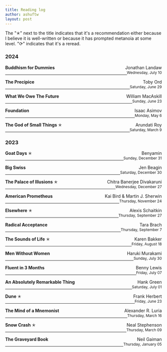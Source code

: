 ```yaml
---
title: Reading log 
author: ashuftw
layout: post
---
```

The "✭" next to the title indicates that it's a recommendation either because I believe it is well-written or because it has prompted metanoia at some level. "⟳" indicates that it's a reread.

### 2024 
<span style="float: right;">Jonathan Landaw
</span>
**Buddhism for Dummies**
<br>
<span style="float: right; font-size: 12px;">Wednesday, July 10</span> 

---
<span style="float: right;">Toby Ord
</span>
**The Precipice**
<br>
<span style="float: right; font-size: 12px;">Saturday, June 29</span>

---
<span style="float: right;">William MacAskill
</span>
**What We Owe The Future**
<br>
<span style="float: right; font-size: 12px;">Sunday, June 23</span>

---
<span style="float: right;">Isaac Asimov
</span>
**Foundation**
<br>
<span style="float: right; font-size: 12px;">Monday, May 6</span>

---
<span style="float: right;">Arundati Roy
</span>
**The God of Small Things** ✭
<br>
<span style="float: right; font-size: 12px;">Saturday, March 9</span>

---
### 2023
<span style="float: right;">Benyamin
</span>
**Goat Days** ✭
<br>
<span style="float: right; font-size: 12px;">Sunday, December 31</span>

---
<span style="float: right;">Jen Beagin
</span>
**Big Swiss**
<br>
<span style="float: right; font-size: 12px;">Saturday, December 30</span>

---
<span style="float: right;">Chitra Banerjee Divakaruni
</span>
**The Palace of Illusions** ✭
<br>
<span style="float: right; font-size: 12px;">Wednesday, December 27</span>

---
<span style="float: right;">Kai Bird & Martin J. Sherwin
</span>
**American Prometheus** 
<br>
<span style="float: right; font-size: 12px;">Thursday, November 24</span>

---
<span style="float: right;">Alexis Schaitkin</span>
**Elsewhere** ✭
<br>
<span style="float: right; font-size: 12px;">Thursday, September 27</span>

---
<span style="float: right;">Tara Brach</span>
**Radical Acceptance** 
<br>
<span style="float: right; font-size: 12px;">Thursday, September 7</span>

---
<span style="float: right;">Karen Bakker</span>
**The Sounds of Life** ✭
<br>
<span style="float: right; font-size: 12px;">Friday, August 18</span>

---
<span style="float: right;">Haruki Murakami</span>
**Men Without Women** 
<br>
<span style="float: right; font-size: 12px;">Sunday, July 30</span>

---
<span style="float: right;">Benny Lewis</span>
**Fluent in 3 Months** 
<br>
<span style="float: right; font-size: 12px;">Friday, July 07</span>

---
<span style="float: right;">Hank Green</span>
**An Absolutely Remarkable Thing** 
<br>
<span style="float: right; font-size: 12px;">Saturday, July 01</span>

---
<span style="float: right;">Frank Herbert</span>
**Dune** ✭
<br>
<span style="float: right; font-size: 12px;">Friday, June 23</span>

---
<span style="float: right;">Alexander R. Luria</span>
**The Mind of a Mnemonist** 
<br>
<span style="float: right; font-size: 12px;">Thursday, March 16</span>

---
<span style="float: right;">Neal Stephenson </span>
**Snow Crash** ✭
<br>
<span style="float: right; font-size: 12px;">Thursday, March 09</span>

---
<span style="float: right;">Neil Gaiman</span>
**The Graveyard Book**  
<span style="float: right; font-size: 12px;">Thursday, January 05</span>

---
